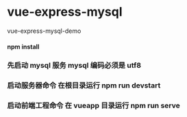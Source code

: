 # vue-express-mysql

vue-express-mysql-demo
#### npm install

### 先启动 mysql 服务 mysql 编码必须是 utf8

### 启动服务器命令 在根目录运行 npm run devstart

### 启动前端工程命令 在 vueapp 目录运行 npm run serve
